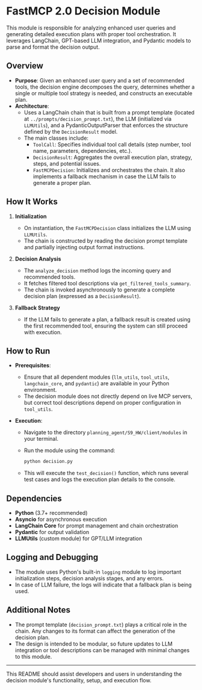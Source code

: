 # FastMCP 2.0 Decision Module

This module is responsible for analyzing enhanced user queries and generating detailed execution plans with proper tool orchestration. It leverages LangChain, GPT-based LLM integration, and Pydantic models to parse and format the decision output.

## Overview

- **Purpose**: Given an enhanced user query and a set of recommended tools, the decision engine decomposes the query, determines whether a single or multiple tool strategy is needed, and constructs an executable plan.
- **Architecture**: 
  - Uses a LangChain chain that is built from a prompt template (located at `../prompts/decision_prompt.txt`), the LLM (initialized via `LLMUtils`), and a PydanticOutputParser that enforces the structure defined by the `DecisionResult` model.
  - The main classes include:
    - `ToolCall`: Specifies individual tool call details (step number, tool name, parameters, dependencies, etc.).
    - `DecisionResult`: Aggregates the overall execution plan, strategy, steps, and potential issues.
    - `FastMCPDecision`: Initializes and orchestrates the chain. It also implements a fallback mechanism in case the LLM fails to generate a proper plan.

## How It Works

1. **Initialization**
   - On instantiation, the `FastMCPDecision` class initializes the LLM using `LLMUtils`.
   - The chain is constructed by reading the decision prompt template and partially injecting output format instructions.

2. **Decision Analysis**
   - The `analyze_decision` method logs the incoming query and recommended tools.
   - It fetches filtered tool descriptions via `get_filtered_tools_summary`.
   - The chain is invoked asynchronously to generate a complete decision plan (expressed as a `DecisionResult`).

3. **Fallback Strategy**
   - If the LLM fails to generate a plan, a fallback result is created using the first recommended tool, ensuring the system can still proceed with execution.

## How to Run

- **Prerequisites**: 
  - Ensure that all dependent modules (`llm_utils`, `tool_utils`, `langchain_core`, and `pydantic`) are available in your Python environment.
  - The decision module does not directly depend on live MCP servers, but correct tool descriptions depend on proper configuration in `tool_utils`.

- **Execution**:
  - Navigate to the directory `planning_agent/S9_HW/client/modules` in your terminal.
  - Run the module using the command:

    ```bash
    python decision.py
    ```

  - This will execute the `test_decision()` function, which runs several test cases and logs the execution plan details to the console.

## Dependencies

- **Python** (3.7+ recommended)
- **Asyncio** for asynchronous execution
- **LangChain Core** for prompt management and chain orchestration
- **Pydantic** for output validation
- **LLMUtils** (custom module) for GPT/LLM integration

## Logging and Debugging

- The module uses Python's built-in `logging` module to log important initialization steps, decision analysis stages, and any errors.
- In case of LLM failure, the logs will indicate that a fallback plan is being used.

## Additional Notes

- The prompt template (`decision_prompt.txt`) plays a critical role in the chain. Any changes to its format can affect the generation of the decision plan.
- The design is intended to be modular, so future updates to LLM integration or tool descriptions can be managed with minimal changes to this module.

---

This README should assist developers and users in understanding the decision module's functionality, setup, and execution flow. 